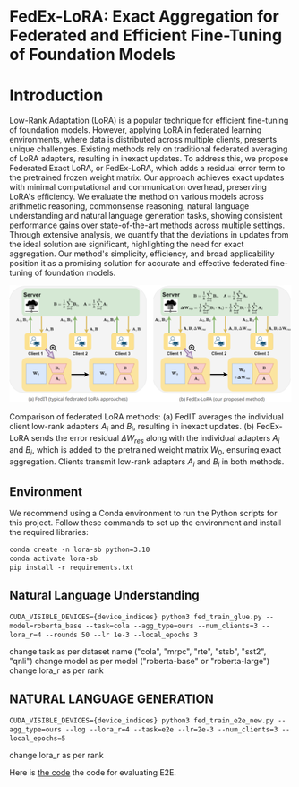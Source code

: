 # FedEx-LoRA: Exact Aggregation for Federated and Efficient Fine-Tuning of Foundation Models

# Introduction

Low-Rank Adaptation (LoRA) is a popular technique for efficient fine-tuning of foundation models. However, applying LoRA in federated learning environments, where data is distributed across multiple clients, presents unique challenges. Existing methods rely on traditional federated averaging of LoRA adapters, resulting in inexact updates. To address this, we propose Federated Exact LoRA, or FedEx-LoRA, which adds a residual error term to the pretrained frozen weight matrix. Our approach achieves exact updates with minimal computational and communication overhead, preserving LoRA's efficiency. We evaluate the method on various models across arithmetic reasoning, commonsense reasoning, natural language understanding and natural language generation tasks, showing consistent performance gains over state-of-the-art methods across multiple settings. Through extensive analysis, we quantify that the deviations in updates from the ideal solution are significant, highlighting the need for exact aggregation. Our method's simplicity, efficiency, and broad applicability position it as a promising solution for accurate and effective federated fine-tuning of foundation models.

![FedEx-LoRA Arch](assets/intro.png)

Comparison of federated LoRA methods: (a) FedIT averages the individual client low-rank adapters $A_i$ and $B_i$, resulting in inexact updates. (b) FedEx-LoRA sends the error residual $\Delta W_{res}$ along with the individual adapters $A_i$ and $B_i$, which is added to the pretrained weight matrix $W_0$, ensuring exact aggregation. Clients transmit low-rank adapters $A_i$ and $B_i$ in both methods.


## Environment
We recommend using a Conda environment to run the Python scripts for this project. Follow these commands to set up the environment and install the required libraries:
```
conda create -n lora-sb python=3.10
conda activate lora-sb
pip install -r requirements.txt

```

## Natural Language Understanding

```
CUDA_VISIBLE_DEVICES={device_indices} python3 fed_train_glue.py --model=roberta_base --task=cola --agg_type=ours --num_clients=3 --lora_r=4 --rounds 50 --lr 1e-3 --local_epochs 3
```
change task as per dataset name ("cola", "mrpc", "rte", "stsb", "sst2", "qnli")
change model as per model ("roberta-base" or "roberta-large")
change lora_r as per rank

## NATURAL LANGUAGE GENERATION

```
CUDA_VISIBLE_DEVICES={device_indices} python3 fed_train_e2e_new.py --agg_type=ours --log --lora_r=4 --task=e2e --lr=2e-3 --num_clients=3 --local_epochs=5
```
change lora_r as per rank

Here is [the code](https://github.com/tuetschek/e2e-metrics) the code for evaluating E2E.